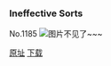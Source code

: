 ### Ineffective Sorts
No.1185
![图片不见了~~~](https://imgs.xkcd.com/comics/ineffective_sorts.png)

[原址](https://xkcd.com//1185) [下载](https://imgs.xkcd.com/comics/ineffective_sorts.png)

